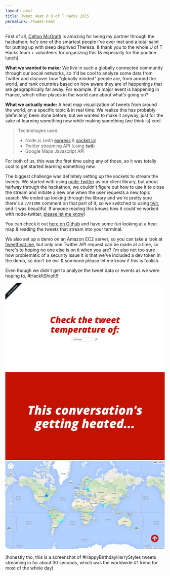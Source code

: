 ```yaml
---
layout: post
title: Tweet Heat @ U of T Hacks 2015
permalink: /tweet-heat
---
```


First of all, [Celton McGrath](http://github.com/celtonmcgrath) is amazing for being my partner through the hackathon; he's one of the smartest people I've ever met and a total saint for putting up with sleep deprived Theresa. & thank you to the whole U of T Hacks team + volunteers for organizing this (& especially for the poutine lunch).

**What we wanted to make:** We live in such a globally connected community through our social networks, so it'd be cool to analyze some data from Twitter and discover how "globally minded" people are, from around the world, and rank countries based on how aware they are of happenings that are geographically far away. For example, if a major event is happening in France, which other places in the world care about what's going on? 

**What we actually made:** A heat map visualization of tweets from around the world, on a specific topic & in real time. We realize this has probably (definitely) been done before, but we wanted to make it anyway, just for the sake of learning something new while making something (we think is) cool.

> Technologies used:
> 
>  - Node.js (with [express](http://expressjs.com/) & [socket.io](http://socket.io/))
>  - Twitter streaming API (using [twit](https://github.com/ttezel/twit))
>  - Google Maps Javascript API

For both of us, this was the first time using any of those, so it was totally cool to get started learning something new. 

The biggest challenge was definitely setting up the sockets to stream the tweets. We started with using [node-twitter](https://github.com/desmondmorris/node-twitter) as our client library, but about halfway through the hackathon, we couldn't figure out how to use it to close the stream and initiate a new one when the user requests a new topic search. We ended up looking through the library and we're pretty sure there's a `//FIXME` comment on that part of it, so we switched to using [twit](https://github.com/ttezel/twit), and it was beautiful. If anyone reading this knows how it could've worked with node-twitter, [please let me know](mailto:theresa01.ma@gmail.com?subject=node-twitter)!

You can check it out [here on Github](https://github.com/theresama/tweet-heat) and have some fun looking at a heat map & reading the tweets that stream into your terminal.

We also set up a demo on an Amazon EC2 server, so you can take a look at [tweetheat.me](http://tweetheat.me), but only one Twitter API request can be made at a time, so here's to hoping no one else is on it when you are? I'm also not too sure how problematic of a security issue it is that we've included a dev token in the demo, so don't be evil & someone please let me know if this is foolish. 

Even though we didn't get to analyze the tweet data or events as we were hoping to, #HackItShipIt!!! 

<img src="../assets/images/tweetheat1.png">

<img src="../assets/images/tweetheat2.png">

<img src="../assets/images/tweetheat3.png">

(honestly tho, this is a screenshot of #HappyBirthdayHarryStyles tweets streaming in for about 30 seconds, which was the worldwide #1 trend for most of the whole day)



















